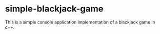 # simple-blackjack-game
This is a simple console application implementation of a blackjack game in c++. 
